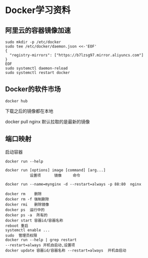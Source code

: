 # Docker学习资料







##    						阿里云的容器镜像加速



```
sudo mkdir -p /etc/docker
sudo tee /etc/docker/daemon.json <<-'EOF'
{
  "registry-mirrors": ["https://b7lzsg97.mirror.aliyuncs.com"]
}
EOF
sudo systemctl daemon-reload
sudo systemctl restart docker
```



## Docker的软件市场

```
docker hub
```

下载之后的镜像都在本地

docker pull nginx  默认拉取的是最新的镜像



## 端口映射

启动容器

```
docker run --help

docker run [options] image [command] [arg...]
           设置项      镜像     命令

docker run --name=mynginx -d --restart=always -p 88:80  nginx

docker rm    删除   
docker rm -f 强制删除
docker rmi   删除镜像
docker ps  运行中的
docker ps -a  所有的
docker start 容器id/容器名称
reboot 重启
systemctl enable ...
sudo  管理员权限
docker run --help | grep restart
--restart=always 开机自启动,设置项
docker update 容器id/容器名称 --restart=always  开机自启动

```

